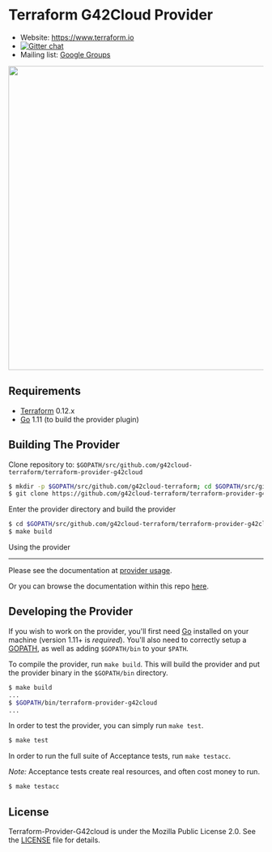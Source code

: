 Terraform G42Cloud Provider
==============================

<!-- markdownlint-disable-next-line MD034 -->
* Website: https://www.terraform.io
* [![Gitter chat](https://badges.gitter.im/hashicorp-terraform/Lobby.png)](https://gitter.im/hashicorp-terraform/Lobby)
* Mailing list: [Google Groups](http://groups.google.com/group/terraform-tool)

<!-- markdownlint-disable-next-line MD033 -->
<img src="https://cdn.rawgit.com/hashicorp/terraform-website/master/content/source/assets/images/logo-hashicorp.svg" width="600px">

Requirements
------------

* [Terraform](https://www.terraform.io/downloads.html) 0.12.x
* [Go](https://golang.org/doc/install) 1.11 (to build the provider plugin)

Building The Provider
---------------------

Clone repository to: `$GOPATH/src/github.com/g42cloud-terraform/terraform-provider-g42cloud`

```sh
$ mkdir -p $GOPATH/src/github.com/g42cloud-terraform; cd $GOPATH/src/github.com/g42cloud-terraform
$ git clone https://github.com/g42cloud-terraform/terraform-provider-g42cloud
```

Enter the provider directory and build the provider

```sh
$ cd $GOPATH/src/github.com/g42cloud-terraform/terraform-provider-g42cloud
$ make build
```

Using the provider

----------------------
Please see the documentation at [provider usage](website/docs/index.html.markdown).

Or you can browse the documentation within this repo [here](https://github.com/g42cloud-terraform/terraform-provider-g42cloud/tree/master/website/docs).

Developing the Provider
---------------------------

If you wish to work on the provider, you'll first need [Go](http://www.golang.org) installed on your machine
(version 1.11+ is *required*). You'll also need to correctly setup a [GOPATH](http://golang.org/doc/code.html#GOPATH),
as well as adding `$GOPATH/bin` to your `$PATH`.

To compile the provider, run `make build`.
This will build the provider and put the provider binary in the `$GOPATH/bin` directory.

```sh
$ make build
...
$ $GOPATH/bin/terraform-provider-g42cloud
...
```

In order to test the provider, you can simply run `make test`.

```sh
$ make test
```

In order to run the full suite of Acceptance tests, run `make testacc`.

*Note:* Acceptance tests create real resources, and often cost money to run.

```sh
$ make testacc
```

License
-------

Terraform-Provider-G42cloud is under the Mozilla Public License 2.0. See the [LICENSE](LICENSE) file for details.
